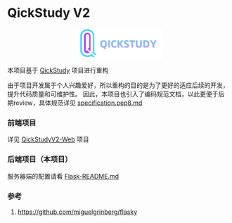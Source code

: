 # QickStudy V2

<div align=center><img width="40%" src = "./images/textlogo.png" /></div>

本项目基于 [QickStudy](https://github.com/C4skg/QickStudy) 项目进行重构

由于项目开发属于个人兴趣爱好，所以重构的目的是为了更好的适应后续的开发，提升代码质量和可维护性。
因此，本项目也引入了编码规范文档，以此更便于后期review，具体规范详见 [specification.pep8.md](./specification.pep8.md)

### 前端项目

详见 [QickStudyV2-Web](https://github.com/C4skg/QickStudyV2-Web) 项目

### 后端项目（本项目）

服务器端的配置请看 [Flask-README.md](/api/README.md)


### 参考

1. https://github.com/miguelgrinberg/flasky